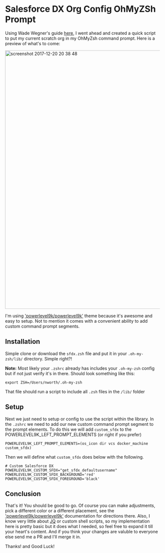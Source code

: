 # Salesforce DX Org Config OhMyZSh Prompt

Using Wade Wegner's guide <a href="http://www.wadewegner.com/2017/04/show-the-salesforce-dx-org-config-in-your-bash-profile/">here</a>, I went ahead and created a quick script to put my current scratch org in my OhMyZsh command prompt. Here is a preview of what's to come:

<img width="842" alt="screenshot 2017-12-20 20 38 48" src="https://user-images.githubusercontent.com/1228550/34241364-33dcadc8-e5d2-11e7-83c9-7bee222d0884.png">

I'm using <a href="https://github.com/bhilburn/powerlevel9k">'powerlevel9k/powerlevel9k'</a> theme because it's awesome and easy to setup. Not to mention it comes with a convenient ability to add custom command prompt segments.

## Installation
Simple clone or download the `sfdx.zsh` file and put it in your `.oh-my-zsh/lib/` directory. Simple right?!

**Note:**
Most likely your `.zshrc` already has includes your `.oh-my-zsh` config but if not just verify it's in there. Should look something like this:

`export ZSH=/Users/nworth/.oh-my-zsh`

That file should run a script to include all `.zsh` files in the `/lib/` folder 

## Setup
Next we just need to setup or config to use the script within the library. In the `.zshrc` we need to add our new custom command prompt segment to the prompt elements. To do this we will add `custom_sfdx` to the POWERLEVEL9K_LEFT_PROMPT_ELEMENTS (or right if you prefer)

`POWERLEVEL9K_LEFT_PROMPT_ELEMENTS=(os_icon dir vcs docker_machine custom_sfdx)`

Then we will define what `custom_sfdx` does below with the following.

```
# Custom Salesforce DX
POWERLEVEL9K_CUSTOM_SFDX="get_sfdx_defaultusername"
POWERLEVEL9K_CUSTOM_SFDX_BACKGROUND='red'
POWERLEVEL9K_CUSTOM_SFDX_FOREGROUND='black'
```

## Conclusion
That's it! You should be good to go. Of course you can make adjustments, pick a different color or a different placement, see the <a href="https://github.com/bhilburn/powerlevel9k">'powerlevel9k/powerlevel9k'</a> documentation for directions there. Also, I know very little about <a href="https://stedolan.github.io/jq/">JQ</a> or custom shell scripts, so my implementation here is pretty basic but it does what I needed, so feel free to expand it till your heart's content. And if you think your changes are valuble to everyone else send me a PR and I'll merge it in.

Thanks! and Good Luck!
